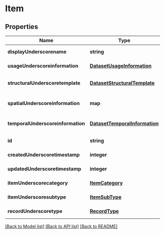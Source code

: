 # Item

## Properties
Name | Type | Description | Notes
------------ | ------------- | ------------- | -------------
**displayUnderscorename** | **string** | Display Name | [default to null]
**usageUnderscoreinformation** | [**DatasetUsageInformation**](DatasetUsageInformation.md) |  | [default to null]
**structuralUnderscoretemplate** | [**DatasetStructuralTemplate**](DatasetStructuralTemplate.md) |  | [optional] [default to null]
**spatialUnderscoreinformation** | **map** | DatasetSpatialInformation | [optional] [default to null]
**temporalUnderscoreinformation** | [**DatasetTemporalInformation**](DatasetTemporalInformation.md) |  | [optional] [default to null]
**id** | **string** | Id | [default to null]
**createdUnderscoretimestamp** | **integer** | Created Timestamp | [default to null]
**updatedUnderscoretimestamp** | **integer** | Updated Timestamp | [default to null]
**itemUnderscorecategory** | [**ItemCategory**](ItemCategory.md) |  | [default to null]
**itemUnderscoresubtype** | [**ItemSubType**](ItemSubType.md) |  | [default to null]
**recordUnderscoretype** | [**RecordType**](RecordType.md) |  | [default to null]

[[Back to Model list]](../README.md#documentation-for-models) [[Back to API list]](../README.md#documentation-for-api-endpoints) [[Back to README]](../README.md)


